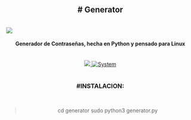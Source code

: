 <div align='center'><h2># Generator</h2></div>
<br>

<img src="https://i.imgur.com/foW0zFk.png">

<br>
<h4 align='center'>Generador de Contraseñas, hecha en Python y pensado para Linux</h4> 
<br>
<div align='center'>
  <img src="https://i.imgur.com/0HctexI.png"><a href="">
  <img title="System" src="https://img.shields.io/badge/Supported%20OS-Linux-orange?style=for-the-badge&logo=linux"></a>
  </div>
<br>
<h3 align='center'>#INSTALACION:</h3>
<br>
<div align='center'>
  
>cd generator
>sudo python3 generator.py
  
</div>
